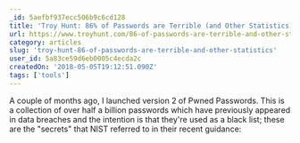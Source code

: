 ```yaml
---
_id: 5aefbf937ecc506b9c6cd128
title: 'Troy Hunt: 86% of Passwords are Terrible (and Other Statistics)'
url: https://www.troyhunt.com/86-of-passwords-are-terrible-and-other-statistics/
category: articles
slug: 'troy-hunt-86-of-passwords-are-terrible-and-other-statistics'
user_id: 5a83ce59d6eb0005c4ecda2c
createdOn: '2018-05-05T19:12:51.090Z'
tags: ['tools']
---
```


A couple of months ago, I launched version 2 of Pwned Passwords. This is a collection of over half a billion passwords which have previously appeared in data breaches and the intention is that they're used as a black list; these are the "secrets" that NIST referred to in their recent guidance:
